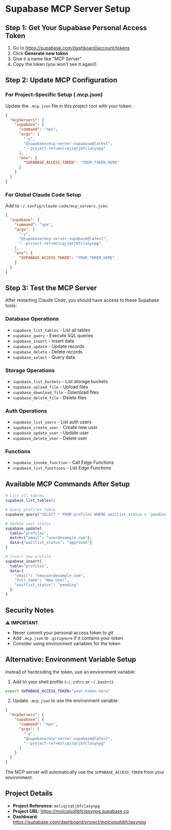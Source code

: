 # Supabase MCP Server Setup

## Step 1: Get Your Supabase Personal Access Token

1. Go to https://supabase.com/dashboard/account/tokens
2. Click **Generate new token**
3. Give it a name like "MCP Server"
4. Copy the token (you won't see it again!)

## Step 2: Update MCP Configuration

### For Project-Specific Setup (.mcp.json)
Update the `.mcp.json` file in this project root with your token:
```json
{
  "mcpServers": {
    "supabase": {
      "command": "npx",
      "args": [
        "-y",
        "@supabase/mcp-server-supabase@latest",
        "--project-ref=molcqjsqtjbfclasynpg"
      ],
      "env": {
        "SUPABASE_ACCESS_TOKEN": "YOUR_TOKEN_HERE"
      }
    }
  }
}
```

### For Global Claude Code Setup
Add to `~/.config/claude-code/mcp_servers.json`:

```json
{
  "supabase": {
    "command": "npx",
    "args": [
      "-y", 
      "@supabase/mcp-server-supabase@latest",
      "--project-ref=molcqjsqtjbfclasynpg"
    ],
    "env": {
      "SUPABASE_ACCESS_TOKEN": "YOUR_TOKEN_HERE"
    }
  }
}
```

## Step 3: Test the MCP Server

After restarting Claude Code, you should have access to these Supabase tools:

### Database Operations
- `supabase_list_tables` - List all tables
- `supabase_query` - Execute SQL queries
- `supabase_insert` - Insert data
- `supabase_update` - Update records
- `supabase_delete` - Delete records
- `supabase_select` - Query data

### Storage Operations
- `supabase_list_buckets` - List storage buckets
- `supabase_upload_file` - Upload files
- `supabase_download_file` - Download files
- `supabase_delete_file` - Delete files

### Auth Operations
- `supabase_list_users` - List auth users
- `supabase_create_user` - Create new user
- `supabase_update_user` - Update user
- `supabase_delete_user` - Delete user

### Functions
- `supabase_invoke_function` - Call Edge Functions
- `supabase_list_functions` - List Edge Functions

## Available MCP Commands After Setup

```bash
# List all tables
supabase_list_tables()

# Query profiles table
supabase_query("SELECT * FROM profiles WHERE waitlist_status = 'pending'")

# Update user status
supabase_update(
  table="profiles",
  match={"email": "user@example.com"},
  data={"waitlist_status": "approved"}
)

# Insert new profile
supabase_insert(
  table="profiles",
  data={
    "email": "newuser@example.com",
    "full_name": "New User",
    "waitlist_status": "pending"
  }
)
```

## Security Notes

⚠️ **IMPORTANT**: 
- Never commit your personal access token to git
- Add `.mcp.json` to `.gitignore` if it contains your token
- Consider using environment variables for the token

## Alternative: Environment Variable Setup

Instead of hardcoding the token, use an environment variable:

1. Add to your shell profile (`~/.zshrc` or `~/.bashrc`):
```bash
export SUPABASE_ACCESS_TOKEN="your-token-here"
```

2. Update `.mcp.json` to use the environment variable:
```json
{
  "mcpServers": {
    "supabase": {
      "command": "npx",
      "args": [
        "-y",
        "@supabase/mcp-server-supabase@latest",
        "--project-ref=molcqjsqtjbfclasynpg"
      ]
    }
  }
}
```

The MCP server will automatically use the `SUPABASE_ACCESS_TOKEN` from your environment.

## Project Details

- **Project Reference**: `molcqjsqtjbfclasynpg`
- **Project URL**: https://molcqjsqtjbfclasynpg.supabase.co
- **Dashboard**: https://supabase.com/dashboard/project/molcqjsqtjbfclasynpg